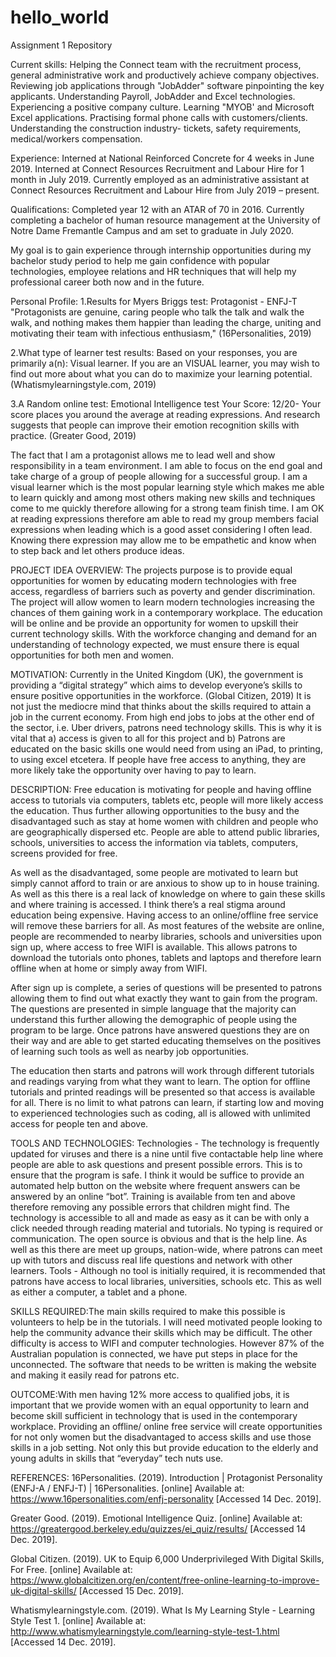 # hello_world
Assignment 1 Repository

Current skills:
Helping the Connect team with the recruitment process, general administrative work and productively achieve company objectives.
Reviewing job applications through "JobAdder" software pinpointing the key applicants.
Understanding Payroll, JobAdder and Excel technologies. Experiencing a positive company culture.
Learning "MYOB' and Microsoft Excel applications.
Practising formal phone calls with customers/clients.
Understanding the construction industry- tickets, safety requirements, medical/workers compensation.

Experience:
Interned at National Reinforced Concrete for 4 weeks in June 2019. 
Interned at Connect Resources Recruitment and Labour Hire for 1 month in July 2019.
Currently employed as an administrative assistant at Connect Resources Recruitment and Labour Hire from July 2019 – present. 

Qualifications:
Completed year 12 with an ATAR of 70 in 2016.
Currently completing a bachelor of human resource management at the University of Notre Dame Fremantle Campus and am set to graduate in July 2020.

My goal is to gain experience through internship opportunities during my bachelor study period to help me gain confidence with popular technologies, employee relations and HR techniques that will help my professional career both now and in the future. 

Personal Profile:
1.Results for Myers Briggs test: 
Protagonist - ENFJ-T "Protagonists are genuine, caring people who talk the talk and walk the walk, and nothing makes them happier than leading the charge, uniting and motivating their team with infectious enthusiasm," (16Personalities, 2019)

2.What type of learner test results:
Based on your responses, you are primarily a(n):
Visual learner. 
If you are an VISUAL learner, you may wish to find out more about what you can do to maximize your learning potential. (Whatismylearningstyle.com, 2019)


3.A Random online test: Emotional Intelligence test
Your Score: 12/20- Your score places you around the average at reading expressions. And research suggests that people can improve their emotion recognition skills with practice.  (Greater Good, 2019)

The fact that I am a protagonist allows me to lead well and show responsibility in a team environment. I am able to focus on the end goal and take charge of a group of people allowing for a successful group. I am a visual learner which is the most popular learning style which makes me able to learn quickly and among most others making new skills and techniques come to me quickly therefore allowing for a strong team finish time. I am OK at reading expressions therefore am able to read my group members facial expressions when leading which is a good asset considering I often lead. Knowing there expression may allow me to be empathetic and know when to step back and let others produce ideas. 

PROJECT IDEA
OVERVIEW: 
The projects purpose is to provide equal opportunities for women by educating modern technologies with free access, regardless of barriers such as poverty and gender discrimination. The project will allow women to learn modern technologies increasing the chances of them gaining work in a contemporary workplace. The education will be online and be provide an opportunity for women to upskill their current technology skills. With the workforce changing and demand for an understanding of technology expected, we must ensure there is equal opportunities for both men and women. 

MOTIVATION:
Currently in the United Kingdom (UK), the government is providing a “digital strategy” which aims to develop everyone’s skills to ensure positive opportunities in the workforce. (Global Citizen, 2019) It is not just the mediocre mind that thinks about the skills required to attain a job in the current economy. From high end jobs to jobs at the other end of the sector, i.e. Uber drivers, patrons need technology skills. This is why it is vital that a) access is given to all for this project and b) Patrons are educated on the basic skills one would need from using an iPad, to printing, to using excel etcetera. If people have free access to anything, they are more likely take the opportunity over having to pay to learn. 

DESCRIPTION:
Free education is motivating for people and having offline access to tutorials via computers, tablets etc, people will more likely access the education. Thus further allowing opportunities to the busy and the disadvantaged such as stay at home women with children and people who are geographically dispersed etc. People are able to attend public libraries, schools, universities to access the information via tablets, computers, screens provided for free.

As well as the disadvantaged, some people are motivated to learn but simply cannot afford to train or are anxious to show up to in house training. As well as this there is a real lack of knowledge on where to gain these skills and where training is accessed. I think there’s a real stigma around education being expensive.  Having access to an online/offline free service will remove these barriers for all. As most features of the website are online, people are recommended to nearby libraries, schools and universities upon sign up, where access to free WIFI is available. This allows patrons to download the tutorials onto phones, tablets and laptops and therefore learn offline when at home or simply away from WIFI. 

After sign up is complete, a series of questions will be presented to patrons allowing them to find out what exactly they want to gain from the program. The questions are presented in simple language that the majority can understand this further allowing the demographic of people using the program to be large. Once patrons have answered questions they are on their way and are able to get started educating themselves on the positives of learning such tools as well as nearby job opportunities. 

The education then starts and patrons will work through different tutorials and readings varying from what they want to learn. The option for offline tutorials and printed readings will be presented so that access is available for all. There is no limit to what patrons can learn, if starting low and moving to experienced technologies such as coding, all is allowed with unlimited access for people ten and above.
 
TOOLS AND TECHNOLOGIES:
Technologies - The technology is frequently updated for viruses and there is a nine until five contactable help line where people are able to ask questions and present possible errors. This is to ensure that the program is safe. I think it would be suffice to provide an automated help button on the website where frequent answers can be answered by an online “bot”. Training is available from ten and above therefore removing any possible errors that children might find. The technology is accessible to all and made as easy as it can be with only a click needed through reading material and tutorials. No typing is required or communication.  The open source is obvious and that is the help line. As well as this there are meet up groups, nation-wide, where patrons can meet up with tutors and discuss real life questions and network with other learners. 
Tools - Although no tool is initially required, it is recommended that patrons have access to local libraries, universities, schools etc. This as well as either a computer, a tablet and a phone. 

SKILLS REQUIRED:The main skills required to make this possible is volunteers to help be in the tutorials. I will need motivated people looking to help the community advance their skills which may be difficult. The other difficulty is access to WIFI and computer technologies. However 87% of the Australian population is connected, we have put steps in place for the unconnected. The software that needs to be written is making the website and making it easily read for patrons etc. 

OUTCOME:With men having 12% more access to qualified jobs, it is important that we provide women with an equal opportunity to learn and become skill sufficient in technology that is used in the contemporary workplace. Providing an offline/ online free service will create opportunities for not only women but the disadvantaged to access skills and use those skills in a job setting. Not only this but provide education to the elderly and young adults in skills that “everyday” tech nuts use. 

REFERENCES:
16Personalities. (2019). Introduction | Protagonist Personality (ENFJ-A / ENFJ-T) | 16Personalities. [online] Available at: https://www.16personalities.com/enfj-personality [Accessed 14 Dec. 2019].

Greater Good. (2019). Emotional Intelligence Quiz. [online] Available at: https://greatergood.berkeley.edu/quizzes/ei_quiz/results/ [Accessed 14 Dec. 2019].

Global Citizen. (2019). UK to Equip 6,000 Underprivileged With Digital Skills, For Free. [online] Available at: https://www.globalcitizen.org/en/content/free-online-learning-to-improve-uk-digital-skills/ [Accessed 15 Dec. 2019].

Whatismylearningstyle.com. (2019). What Is My Learning Style - Learning Style Test 1. [online] Available at: http://www.whatismylearningstyle.com/learning-style-test-1.html [Accessed 14 Dec. 2019].
